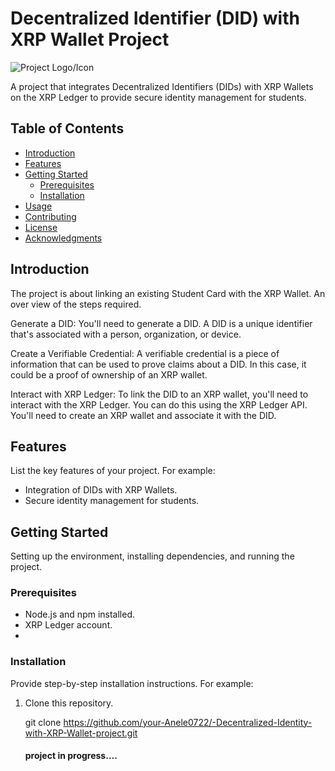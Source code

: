 # Decentralized Identifier (DID) with XRP Wallet Project

![Project Logo/Icon](project-logo.png)

A project that integrates Decentralized Identifiers (DIDs) with XRP Wallets on the XRP Ledger to provide secure identity management for students.

## Table of Contents
- [Introduction](#introduction)
- [Features](#features)
- [Getting Started](#getting-started)
  - [Prerequisites](#prerequisites)
  - [Installation](#installation)
- [Usage](#usage)
- [Contributing](#contributing)
- [License](#license)
- [Acknowledgments](#acknowledgments)

## Introduction

The project is about linking an existing Student Card with the XRP Wallet. An over view of the steps required.

Generate a DID: You'll need to generate a DID. A DID is a unique identifier that's associated with a person, organization, or device. 

Create a Verifiable Credential: A verifiable credential is a piece of information that can be used to prove claims about a DID. In this case, it could be a proof of ownership of an XRP wallet.

Interact with XRP Ledger: To link the DID to an XRP wallet, you'll need to interact with the XRP Ledger. You can do this using the XRP Ledger API. You'll need to create an XRP wallet and associate it with the DID.

## Features

List the key features of your project. For example:
- Integration of DIDs with XRP Wallets.
- Secure identity management for students.


## Getting Started

Setting up the environment, installing dependencies, and running the project.

### Prerequisites


- Node.js and npm installed.
- XRP Ledger account.
- 

### Installation

Provide step-by-step installation instructions. For example:
1. Clone this repository.
   
   git clone https://github.com/your-Anele0722/-Decentralized-Identity-with-XRP-Wallet-project.git


   #### project in progress....


